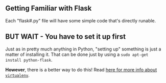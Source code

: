 ## Getting Familiar with Flask

Each "flask#.py" file will have some simple code that's directly runable.

## BUT WAIT - You have to set it up first

Just as in pretty much anything in Python, "setting up" something is just a matter of installing it. That can be done just by using a `sudo apt-get install python-flask`.

**However**, there is a better way to do this! Read [here for more info about `virtualenv`](https://github.com/lelandbatey/flask_example/blob/master/info/virtualenv.md).




